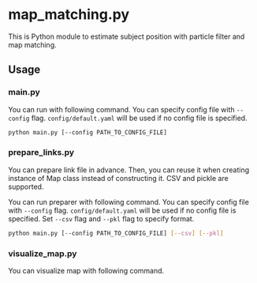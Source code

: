 # map_matching.py
This is Python module to estimate subject position with particle filter and map matching.

## Usage
### main.py
You can run with following command.
You can specify config file with `--config` flag.
`config/default.yaml` will be used if no config file is specified.
```sh
python main.py [--config PATH_TO_CONFIG_FILE]
```

### prepare_links.py
You can prepare link file in advance.
Then, you can reuse it when creating instance of Map class instead of constructing it.
CSV and pickle are supported.

You can run preparer with following command.
You can specify config file with `--config` flag.
`config/default.yaml` will be used if no config file is specified.
Set `--csv` flag and `--pkl` flag to specify format.
```sh
python main.py [--config PATH_TO_CONFIG_FILE] [--csv] [--pkl]
```

### visualize_map.py
You can visualize map with following command.
